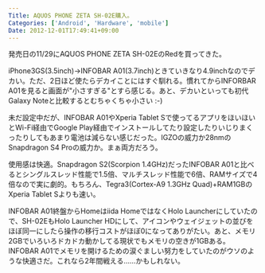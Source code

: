 ```yaml
---
Title: AQUOS PHONE ZETA SH-02E購入。
Categories: ['Android', 'Hardware', 'mobile']
Date: 2012-12-01T17:49:41+09:00
---
```


発売日の11/29にAQUOS PHONE ZETA SH-02EのRedを買ってきた。

iPhone3GS(3.5inch)→INFOBAR A01(3.7inch)ときていきなり4.9inchなのでデカい。ただ、2日ほど使たらデカイことにはすぐ馴れる。慣れてからINFORBAR A01を見ると画面が"小さすぎる"とすら感じる。あと、デカいといっても初代Galaxy Noteと比較するとむちゃくちゃ小さい :-)

未だ設定中だが、INFOBAR A01やXperia Tablet Sで使ってるアプリをほいほいとWi-Fi経由でGoogle Play経由でインストールしてたり設定したりいじりまくったりしてもあまり電池は減らない感じだった。IGZOの威力か28nmのSnapdragon S4 Proの威力か。まぁ両方だろう。

使用感は快適。Snapdragon S2(Scorpion 1.4GHz)だったINFOBAR A01と比べるとシングルスレッド性能で1.5倍、マルチスレッド性能で6倍、RAMサイズで4倍なので実に劇的。もちろん、Tegra3(Cortex-A9 1.3GHz Quad)+RAM1GBのXperia Tablet Sよりも速い。

INFOBAR A01終盤からHomeはiida HomeではなくHolo Launcherにしていたので、SH-02EもHolo Launcher HDにして、アイコンやウェイジェットの並びをほぼ同一にしたら操作の移行コストがほぼ0になってありがたい。あと、メモリ2GBでいろいろドカドカ動かしてる現状でもメモリの空きが1GBある。INFOBAR A01でメモリを開けるための涙ぐましい努力をしていたのがウソのような快適さだ。これなら2年間戦える……かもしれない。

&nbsp;
